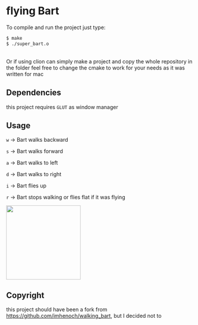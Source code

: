 # flying Bart
To compile and run the project just type:
```bash
$ make
$ ./super_bart.o
```
<br>
Or if using clion can simply make a project and copy 
the whole repository in the folder feel free to change
the cmake to work for your needs as it was written for 
mac


## Dependencies
this project requires ```GLUT``` as window manager

## Usage

`w` -> Bart walks backward

`s` -> Bart walks forward

`a` -> Bart walks to left

`d` -> Bart walks to right

`i` -> Bart flies up

`r` -> Bart stops walking or flies flat if it was flying

<img src="https://github.com/clonerplus/flyingBart/blob/main/flyingBart.gif" alt="" data-canonical-src="" width="200" height="200" />

## Copyright
this project should have been a fork from https://github.com/imhenoch/walking_bart, but I decided not to

